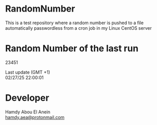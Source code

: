 # RandomNumber    
This is a test repository where a random number is pushed to a file automatically passwordless from a cron job in my Linux CentOS server    
# Random Number of the last run   
23451
      
Last update (GMT +1)    
02/27/25 22:00:01
# Developer    
Hamdy Abou El Anein   
hamdy.aea@protonmail.com
